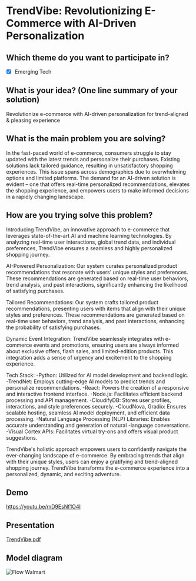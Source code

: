 # TrendVibe: Revolutionizing E-Commerce with AI-Driven Personalization

## Which theme do you want to participate in?
- [x] Emerging Tech

## What is your idea? (One line summary of your solution)
Revolutionize e-commerce with AI-driven personalization for trend-aligned & pleasing experience

## What is the main problem you are solving?
In the fast-paced world of e-commerce, consumers struggle to stay updated with the latest trends and personalize their purchases. Existing solutions lack tailored guidance, resulting in unsatisfactory shopping experiences. This issue spans across demographics due to overwhelming options and limited platforms. The demand for an AI-driven solution is evident – one that offers real-time personalized recommendations, elevates the shopping experience, and empowers users to make informed decisions in a rapidly changing landscape.

## How are you trying solve this problem?
Introducing TrendVibe, an innovative approach to e-commerce that leverages state-of-the-art AI and machine learning technologies. By analyzing real-time user interactions, global trend data, and individual preferences, TrendVibe ensures a seamless and highly personalized shopping journey.

AI-Powered Personalization:
Our system curates personalized product recommendations that resonate with users' unique styles and preferences. These recommendations are generated based on real-time user behaviors, trend analysis, and past interactions, significantly enhancing the likelihood of satisfying purchases.

Tailored Recommendations:
Our system crafts tailored product recommendations, presenting users with items that align with their unique styles and preferences. These recommendations are generated based on real-time user behaviors, trend analysis, and past interactions, enhancing the probability of satisfying purchases.

Dynamic Event Integration:
TrendVibe seamlessly integrates with e-commerce events and promotions, ensuring users are always informed about exclusive offers, flash sales, and limited-edition products. This integration adds a sense of urgency and excitement to the shopping experience.

Tech Stack:
-Python: Utilized for AI model development and backend logic.
-TrendNet: Employs cutting-edge AI models to predict trends and personalize recommendations.
-React: Powers the creation of a responsive and interactive frontend interface.
-Node.js: Facilitates efficient backend processing and API management.
-CloudifyDB: Stores user profiles, interactions, and style preferences securely.
-CloudNova, Gradio: Ensures scalable hosting, seamless AI model deployment, and efficient data processing.
-Natural Language Processing (NLP) Libraries: Enables accurate understanding and generation of natural -language conversations.
-Visual Cortex APIs: Facilitates virtual try-ons and offers visual product suggestions.

TrendVibe's holistic approach empowers users to confidently navigate the ever-changing landscape of e-commerce. By embracing trends that align with their unique styles, users can enjoy a gratifying and trend-aligned shopping journey. TrendVibe transforms the e-commerce experience into a personalized, dynamic, and exciting adventure.

## Demo
https://youtu.be/mD9EsNf1O4I

## Presentation
[TrendVibe.pdf](https://github.com/solankirishav21/Walmart-Sparkathon/files/12378741/TrendVibe.pdf)



## Model diagram
![Flow Walmart](https://github.com/solankirishav21/Walmart-Sparkathon/assets/76621119/f9155769-03d4-4e7c-bc0f-a75b0ff2250f)
